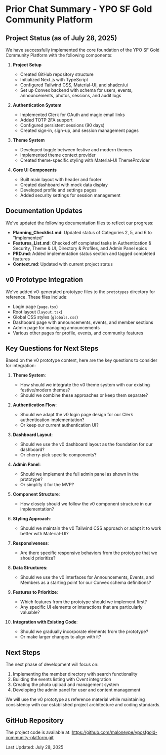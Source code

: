 # Prior Chat Summary - YPO SF Gold Community Platform

## Project Status (as of July 28, 2025)

We have successfully implemented the core foundation of the YPO SF Gold Community Platform with the following components:

1. **Project Setup**
   - Created GitHub repository structure
   - Initialized Next.js with TypeScript
   - Configured Tailwind CSS, Material-UI, and shadcn/ui
   - Set up Convex backend with schema for users, events, announcements, photos, sessions, and audit logs

2. **Authentication System**
   - Implemented Clerk for OAuth and magic email links
   - Added TOTP 2FA support
   - Configured persistent sessions (90 days)
   - Created sign-in, sign-up, and session management pages

3. **Theme System**
   - Developed toggle between festive and modern themes
   - Implemented theme context provider
   - Created theme-specific styling with Material-UI ThemeProvider

4. **Core UI Components**
   - Built main layout with header and footer
   - Created dashboard with mock data display
   - Developed profile and settings pages
   - Added security settings for session management

## Documentation Updates

We've updated the following documentation files to reflect our progress:

- **Planning_Checklist.md**: Updated status of Categories 2, 5, and 6 to "Implemented"
- **Features_List.md**: Checked off completed tasks in Authentication & Security, Theme & UI, Directory & Profiles, and Admin Panel epics
- **PRD.md**: Added implementation status section and tagged completed features
- **Context.md**: Updated with current project status

## v0 Prototype Integration

We've added v0-generated prototype files to the `prototypes` directory for reference. These files include:

- Login page (`page.tsx`)
- Root layout (`layout.tsx`)
- Global CSS styles (`globals.css`)
- Dashboard page with announcements, events, and member sections
- Admin page for managing announcements
- Various other pages for profile, events, and community features

## Key Questions for Next Steps

Based on the v0 prototype content, here are the key questions to consider for integration:

1. **Theme System**: 
   - How should we integrate the v0 theme system with our existing festive/modern themes?
   - Should we combine these approaches or keep them separate?

2. **Authentication Flow**:
   - Should we adapt the v0 login page design for our Clerk authentication implementation?
   - Or keep our current authentication UI?

3. **Dashboard Layout**:
   - Should we use the v0 dashboard layout as the foundation for our dashboard?
   - Or cherry-pick specific components?

4. **Admin Panel**:
   - Should we implement the full admin panel as shown in the prototype?
   - Or simplify it for the MVP?

5. **Component Structure**:
   - How closely should we follow the v0 component structure in our implementation?

6. **Styling Approach**:
   - Should we maintain the v0 Tailwind CSS approach or adapt it to work better with Material-UI?

7. **Responsiveness**:
   - Are there specific responsive behaviors from the prototype that we should prioritize?

8. **Data Structures**:
   - Should we use the v0 interfaces for Announcements, Events, and Members as a starting point for our Convex schema definitions?

9. **Features to Prioritize**:
   - Which features from the prototype should we implement first?
   - Any specific UI elements or interactions that are particularly valuable?

10. **Integration with Existing Code**:
    - Should we gradually incorporate elements from the prototype?
    - Or make larger changes to align with it?

## Next Steps

The next phase of development will focus on:

1. Implementing the member directory with search functionality
2. Building the events listing with Cvent integration
3. Creating the photo upload and management system
4. Developing the admin panel for user and content management

We will use the v0 prototype as reference material while maintaining consistency with our established project architecture and coding standards.

## GitHub Repository

The project code is available at: https://github.com/maloneype/yposfgold-community-platform.git

Last Updated: July 28, 2025 